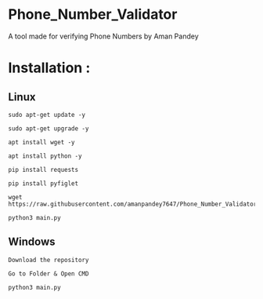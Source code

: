 # Phone_Number_Validator
 A tool made for verifying Phone Numbers by Aman Pandey


# Installation :
## Linux

```
sudo apt-get update -y
```

```
sudo apt-get upgrade -y
```
```
apt install wget -y
```
```
apt install python -y
```
```
pip install requests
```
```
pip install pyfiglet
```
```
wget https://raw.githubusercontent.com/amanpandey7647/Phone_Number_Validator/main/main.py
```
```
python3 main.py
```

## Windows
```
Download the repository
```
```
Go to Folder & Open CMD
```
```
python3 main.py
```
